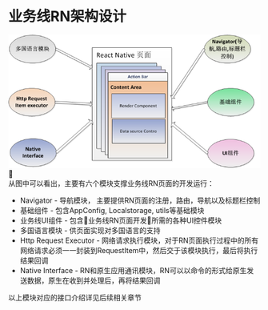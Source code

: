 # 业务线RN架构设计
![](./../../res/rn-design.png)
<br/>
从图中可以看出，主要有六个模块支撑业务线RN页面的开发运行：
* Navigator - 导航模块， 主要提供RN页面的注册，路由，导航以及标题栏控制
* 基础组件 - 包含AppConfig, Localstorage, utils等基础模块
* 业务线UI组件 - 包含业务线RN页面开发所需的各种UI控件模块
* 多国语言模块 - 供页面实现对多国语言的支持
* Http Request Executor - 网络请求执行模块，对于RN页面执行过程中的所有网络请求必须一一封装到RequestItem中，然后交于该模块执行，最后将执行结果回调
* Native Interface - RN和原生应用通讯模块，RN可以以命令的形式给原生发送数据，原生在收到并处理后，再将结果回调

以上模块对应的接口介绍详见后续相关章节
